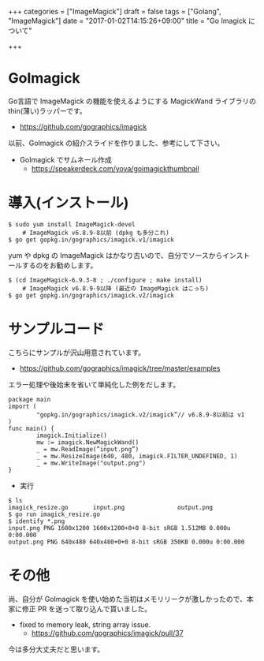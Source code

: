 +++
categories = ["ImageMagick"]
draft = false
tags = ["Golang", "ImageMagick"]
date = "2017-01-02T14:15:26+09:00"
title = "Go Imagick について"

+++

# GoImagick

Go言語で ImageMagick の機能を使えるようにする MagickWand ライブラリの thin(薄い)ラッパーです。

- https://github.com/gographics/imagick

以前、GoImagick の紹介スライドを作りました、参考にして下さい。

- GoImagick でサムネール作成
   - https://speakerdeck.com/yoya/goimagickthumbnail

# 導入(インストール)

```
$ sudo yum install ImageMagick-devel
    # ImageMagick v6.8.9-8以前 (dpkg も多分これ)
$ go get gopkg.in/gographics/imagick.v1/imagick
```

yum や dpkg の ImageMagick はかなり古いので、自分でソースからインストールするのをお勧めします。

```
$ (cd ImageMagick-6.9.3-8 ; ./configure ; make install)
    # ImageMagick v6.8.9-9以降 (最近の ImageMagick はこっち)
$ go get gopkg.in/gographics/imagick.v2/imagick
```
    
# サンプルコード

こちらにサンプルが沢山用意されています。

- https://github.com/gographics/imagick/tree/master/examples

エラー処理や後始末を省いて単純化した例をだします。

```
package main
import (
        "gopkg.in/gographics/imagick.v2/imagick”// v6.8.9-8以前は v1
)
func main() {
        imagick.Initialize()
        mw := imagick.NewMagickWand()
        _ = mw.ReadImage(”input.png”)
        _ = mw.ResizeImage(640, 480, imagick.FILTER_UNDEFINED, 1)
        _ = mw.WriteImage("output.png")
}
```

- 実行
```
$ ls
imagick_resize.go       input.png               output.png
$ go run imagick_resize.go
$ identify *.png
input.png PNG 1600x1200 1600x1200+0+0 8-bit sRGB 1.512MB 0.000u 0:00.000
output.png PNG 640x480 640x480+0+0 8-bit sRGB 350KB 0.000u 0:00.000
```
    
# その他

尚、自分が GoImagick を使い始めた当初はメモリリークが激しかったので、本家に修正 PR を送って取り込んで貰いました。

- fixed to memory leak, string array issue.
  - https://github.com/gographics/imagick/pull/37

今は多分大丈夫だと思います。

